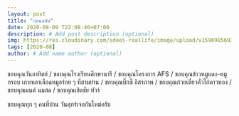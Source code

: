 ```yaml
---
layout: post
title: "ก่อนกลับ"
date: 2020-08-09 T22:08:46+07:00
description: # Add post description (optional)
img: https://res.cloudinary.com/sdees-reallife/image/upload/v1596985693/IMG_20200809_114103.jpg # Add image post (optional)
tags: [2020-08]
author: # Add name author (optional)
---
```

ขอบคุณวันอาทิตย์ / ขอบคุณโรงเรียนศึกษานารี / ขอบคุณโครงการ AFS / ขอบคุณข้าวหมูแดง-หมูกรอบ เกาเหลาเลือดหมูอร่อย ๆ ที่สามย่าน / ขอบคุณบิ๊กซี อิสรภาพ / ขอบคุณก๋วยเตี๋ยวคั่วไก่ดาวทอง / ขอบคุณมนต์ นมสด / ขอบคุณเชิดชัย ทัวร์

<i class="fa fa-child" style="color:plum"></i>

ขอบคุณทุก ๆ คนที่บ้าน วันศุกร์เจอกันใหม่ครับ
